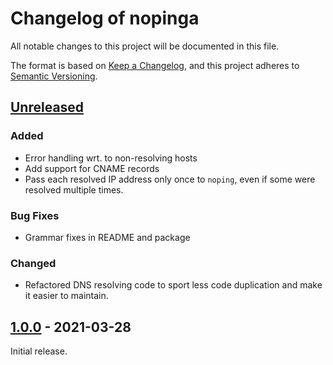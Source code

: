 Changelog of nopinga
====================

All notable changes to this project will be documented in this file.

The format is based on [Keep a
Changelog](https://keepachangelog.com/en/1.0.0/), and this project
adheres to [Semantic Versioning](https://semver.org/spec/v2.0.0.html).

[Unreleased]
------------

### Added

* Error handling wrt. to non-resolving hosts
* Add support for CNAME records
* Pass each resolved IP address only once to `noping`, even if some
  were resolved multiple times.

### Bug Fixes

* Grammar fixes in README and package

### Changed

* Refactored DNS resolving code to sport less code duplication and
  make it easier to maintain.

## [1.0.0] - 2021-03-28

Initial release.

[Unreleased]: https://github.com/xtaran/nopinga/compare/1.0.0...HEAD
[1.0.0]: https://github.com/xtaran/nopinga/releases/tag/1.0.0

